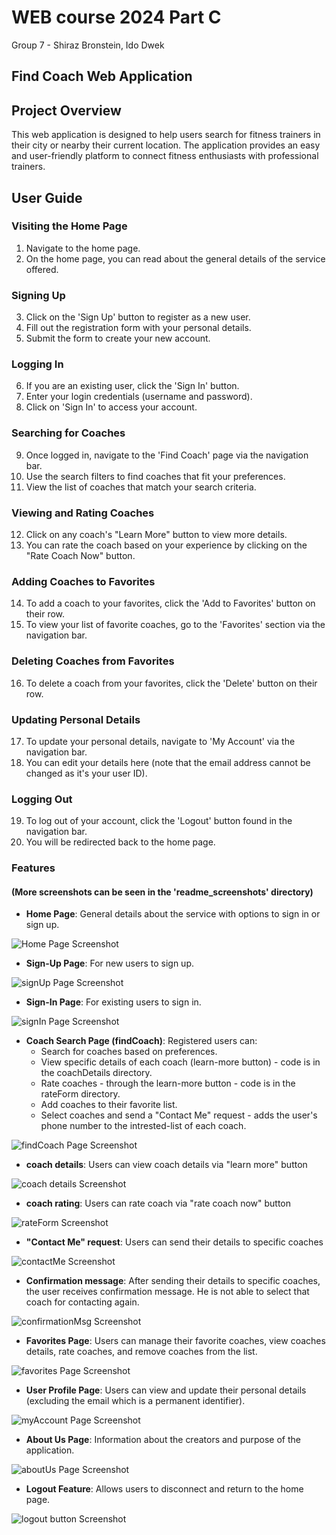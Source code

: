 # WEB course 2024 Part C
Group 7 - Shiraz Bronstein, Ido Dwek

## Find Coach Web Application
## Project Overview

This web application is designed to help users search for fitness trainers in their city or nearby their current location. The application provides an easy and user-friendly platform to connect fitness enthusiasts with professional trainers.

## User Guide

### Visiting the Home Page

1. Navigate to the home page.
2. On the home page, you can read about the general details of the service offered.

### Signing Up

3. Click on the 'Sign Up' button to register as a new user.
4. Fill out the registration form with your personal details.
5. Submit the form to create your new account.

### Logging In

6. If you are an existing user, click the 'Sign In' button.
7. Enter your login credentials (username and password).
8. Click on 'Sign In' to access your account.

### Searching for Coaches

9. Once logged in, navigate to the 'Find Coach' page via the navigation bar.
10. Use the search filters to find coaches that fit your preferences.
11. View the list of coaches that match your search criteria.

### Viewing and Rating Coaches

12. Click on any coach's "Learn More" button to view more details.
13. You can rate the coach based on your experience by clicking on the "Rate Coach Now" button.

### Adding Coaches to Favorites

14. To add a coach to your favorites, click the 'Add to Favorites' button on their row.
15. To view your list of favorite coaches, go to the 'Favorites' section via the navigation bar.

### Deleting Coaches from Favorites

16. To delete a coach from your favorites, click the 'Delete' button on their row.

### Updating Personal Details

17. To update your personal details, navigate to 'My Account' via the navigation bar.
18. You can edit your details here (note that the email address cannot be changed as it's your user ID).

### Logging Out

19. To log out of your account, click the 'Logout' button found in the navigation bar.
20. You will be redirected back to the home page.


### Features
#### (More screenshots can be seen in the 'readme_screenshots' directory)

- **Home Page**: General details about the service with options to sign in or sign up.

![Home Page Screenshot](readme_screenshots/page_imges/homePage.jpg "Home Page Screenshot")


- **Sign-Up Page**: For new users to sign up.

![signUp Page Screenshot](readme_screenshots/page_imges/signUp.jpg "signUp Page Screenshot")


- **Sign-In Page**: For existing users to sign in.

![signIn Page Screenshot](readme_screenshots/page_imges/signIn.jpg "signIn Page Screenshot")


- **Coach Search Page (findCoach)**: Registered users can:
  - Search for coaches based on preferences.
  - View specific details of each coach (learn-more button) - code is in the coachDetails directory.
  - Rate coaches - through the learn-more button  - code is in the rateForm directory.
  - Add coaches to their favorite list.
  - Select coaches and send a "Contact Me" request - adds the user's phone number to the intrested-list of each coach.

![findCoach Page Screenshot](readme_screenshots/page_imges/findCoach.jpg "findCoach Page Screenshot")


- **coach details**: Users can view coach details via "learn more" button

![coach details Screenshot](readme_screenshots/page_imges/coachDetails.jpg "coach details Screenshot")


- **coach rating**: Users can rate coach  via "rate coach now" button

![rateForm Screenshot](readme_screenshots/page_imges/rateForm.jpg "rateForm Screenshot")


- **"Contact Me" request**: Users can send their details to specific coaches

![contactMe Screenshot](readme_screenshots/page_imges/contactMe.jpg "contactMe Screenshot")


- **Confirmation message**: After sending their details to specific coaches, the user receives confirmation message. He is not able to select that coach for contacting again.

![confirmationMsg Screenshot](readme_screenshots/page_imges/confirmationMsg.jpg "confirmationMsg Screenshot")


- **Favorites Page**: Users can manage their favorite coaches, view coaches details, rate coaches, and remove coaches from the list.

![favorites Page Screenshot](readme_screenshots/page_imges/favorites.jpg "favorites Page Screenshot")


- **User Profile Page**: Users can view and update their personal details (excluding the email which is a permanent identifier).

![myAccount Page Screenshot](readme_screenshots/page_imges/myAccount1.jpg "myAccount Page Screenshot")


- **About Us Page**: Information about the creators and purpose of the application.

![aboutUs Page Screenshot](readme_screenshots/page_imges/aboutUs.jpg "aboutUs Page Screenshot")


- **Logout Feature**: Allows users to disconnect and return to the home page.

![logout button Screenshot](readme_screenshots/page_imges/logout.jpg "logout button Screenshot")


